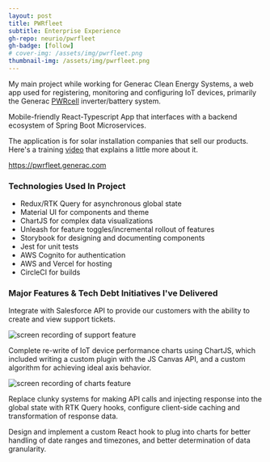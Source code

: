 ```yaml
---
layout: post
title: PWRfleet
subtitle: Enterprise Experience
gh-repo: neurio/pwrfleet
gh-badge: [follow]
# cover-img: /assets/img/pwrfleet.png
thumbnail-img: /assets/img/pwrfleet.png
---
```

My main project while working for Generac Clean Energy Systems, a web app used for registering, monitoring and configuring IoT devices, primarily the Generac <a href="https://www.generac.com/all-products/clean-energy/pwrcell">PWRcell</a> inverter/battery system.

Mobile-friendly React-Typescript App that interfaces with a backend ecosystem of Spring Boot Microservices.

The application is for solar installation companies that sell our products. Here's a training <a href="https://www.youtube.com/watch?v=S6dy-u11LYs" target="_blank">video</a> that explains a little more about it.

<a href="https://pwrfleet.generac.com" target="_blank">https://pwrfleet.generac.com</a>

### Technologies Used In Project

- Redux/RTK Query for asynchronous global state
- Material UI for components and theme
- ChartJS for complex data visualizations
- Unleash for feature toggles/incremental rollout of features
- Storybook for designing and documenting components
- Jest for unit tests
- AWS Cognito for authentication
- AWS and Vercel for hosting
- CircleCI for builds

### Major Features & Tech Debt Initiatives I've Delivered

Integrate with Salesforce API to provide our customers with the ability to create and view support tickets.

<img src="{{ '/assets/img/pwrfleet-support.gif' }}" alt="screen recording of support feature"/>

Complete re-write of IoT device performance charts using ChartJS, which included writing a custom plugin with the JS Canvas API, and a custom algorithm for achieving ideal axis behavior.

<img src="{{ '/assets/img/pwrfleet-charts.gif' }}" alt="screen recording of charts feature"/>

Replace clunky systems for making API calls and injecting response into the global state with RTK Query hooks, configure client-side caching and transformation of response data.

Design and implement a custom React hook to plug into charts for better handling of date ranges and timezones, and better determination of data granularity.

